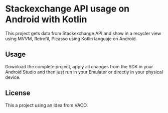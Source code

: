 # Stackexchange API usage on Android with Kotlin

This project gets data from Stackexchange API and show in a recycler view using MVVM, Retrofil, Picasso using Kotlin languaje on Android.

## Usage

Download the complete project, apply all changes from the SDK in your Android Studio and then just run in your Emulator or directly in your physical device.

## License
This a project using an Idea from VACO.